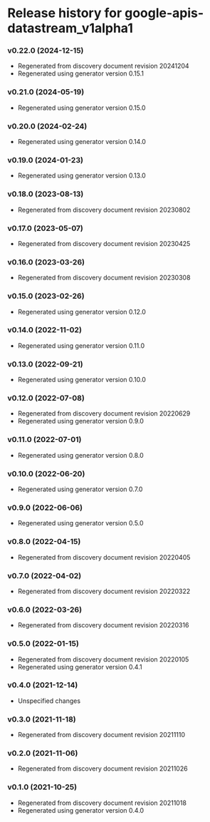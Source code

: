 # Release history for google-apis-datastream_v1alpha1

### v0.22.0 (2024-12-15)

* Regenerated from discovery document revision 20241204
* Regenerated using generator version 0.15.1

### v0.21.0 (2024-05-19)

* Regenerated using generator version 0.15.0

### v0.20.0 (2024-02-24)

* Regenerated using generator version 0.14.0

### v0.19.0 (2024-01-23)

* Regenerated using generator version 0.13.0

### v0.18.0 (2023-08-13)

* Regenerated from discovery document revision 20230802

### v0.17.0 (2023-05-07)

* Regenerated from discovery document revision 20230425

### v0.16.0 (2023-03-26)

* Regenerated from discovery document revision 20230308

### v0.15.0 (2023-02-26)

* Regenerated using generator version 0.12.0

### v0.14.0 (2022-11-02)

* Regenerated using generator version 0.11.0

### v0.13.0 (2022-09-21)

* Regenerated using generator version 0.10.0

### v0.12.0 (2022-07-08)

* Regenerated from discovery document revision 20220629
* Regenerated using generator version 0.9.0

### v0.11.0 (2022-07-01)

* Regenerated using generator version 0.8.0

### v0.10.0 (2022-06-20)

* Regenerated using generator version 0.7.0

### v0.9.0 (2022-06-06)

* Regenerated using generator version 0.5.0

### v0.8.0 (2022-04-15)

* Regenerated from discovery document revision 20220405

### v0.7.0 (2022-04-02)

* Regenerated from discovery document revision 20220322

### v0.6.0 (2022-03-26)

* Regenerated from discovery document revision 20220316

### v0.5.0 (2022-01-15)

* Regenerated from discovery document revision 20220105
* Regenerated using generator version 0.4.1

### v0.4.0 (2021-12-14)

* Unspecified changes

### v0.3.0 (2021-11-18)

* Regenerated from discovery document revision 20211110

### v0.2.0 (2021-11-06)

* Regenerated from discovery document revision 20211026

### v0.1.0 (2021-10-25)

* Regenerated from discovery document revision 20211018
* Regenerated using generator version 0.4.0

